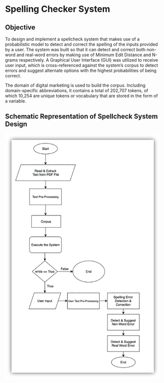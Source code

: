 # Spelling Checker System

## Objective

To design and implement a spellcheck system that makes use of a probabilistic model to detect and correct the spelling of the inputs provided by a user. The system was built so that it can detect and correct both non-word and real-word errors by making use of Minimum Edit Distance and N-grams respectively. A Graphical User Interface (GUI) was utilized to receive user input, which is cross-referenced against the system’s corpus to detect errors and suggest alternate options with the highest probabilities of being correct. 

The domain of digital marketing is used to build the corpus. Including domain-specific abbreviations, it contains a total of 202,707 tokens, of which 10,254 are unique tokens or vocabulary that are stored in the form of a variable. 

## Schematic Representation of Spellcheck System Design

![alt text](https://github.com/lam771994/Spelling_Checker_System/blob/main/images/Spell_Checker_System_Flowchart.png)

